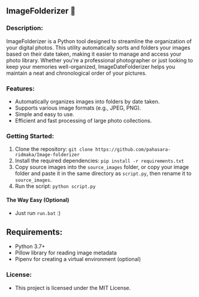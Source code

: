 ## ImageFolderizer 📁

### Description:

ImageFolderizer is a Python tool designed to streamline the organization of your digital photos. This utility automatically sorts and folders your images based on their date taken, making it easier to manage and access your photo library. Whether you're a professional photographer or just looking to keep your memories well-organized, ImageDateFolderizer helps you maintain a neat and chronological order of your pictures.

### Features:

- Automatically organizes images into folders by date taken.
- Supports various image formats (e.g., JPEG, PNG).
- Simple and easy to use.
- Efficient and fast processing of large photo collections.

### Getting Started:

1. Clone the repository: `git clone https://github.com/pahasara-ridmaka/Image-folderizer`<br>
2. Install the required dependencies: `pip install -r requirements.txt`<br>
3. Copy source images into the `source_images` folder, or copy your image folder and paste it in the same directory as `script.py`, then rename it to `source_images`.<br>
4. Run the script: `python script.py`

#### The Way Easy (Optional)

- Just run `run.bat` :)

## Requirements:

- Python 3.7+<br>
- Pillow library for reading image metadata<br>
- Pipenv for creating a virtual environment (optional)<br>

### License:

- This project is licensed under the MIT License.
